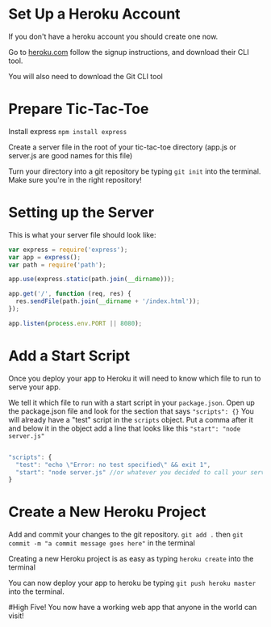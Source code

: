 # Set Up a Heroku Account

If you don't have a heroku account you should create one now.

Go to [heroku.com](https://www.heroku.com) follow the signup instructions, and download their CLI tool.

You will also need to download the Git CLI tool

# Prepare Tic-Tac-Toe

Install express `npm install express`

Create a server file in the root of your tic-tac-toe directory (app.js or server.js are good names for this file)

Turn your directory into a git repository be typing `git init` into the terminal.  Make sure you're in the right repository!

# Setting up the Server

This is what your server file should look like:

```javascript
var express = require('express');
var app = express();
var path = require('path');

app.use(express.static(path.join(__dirname)));

app.get('/', function (req, res) {
  res.sendFile(path.join(__dirname + '/index.html'));
});

app.listen(process.env.PORT || 8080);
```

# Add a Start Script

Once you deploy your app to Heroku it will need to know which file to run to serve your app.

We tell it which file to run with a start script in your `package.json`.  Open up the package.json file and look for the section that says `"scripts": {}` You will already have a "test" script in the `scripts` object. Put a comma after it and below it in the object add a line that looks like this `"start": "node server.js"`

```javascript

"scripts": {
  "test": "echo \"Error: no test specified\" && exit 1",
  "start": "node server.js" //or whatever you decided to call your server file
}

```

# Create a New Heroku Project

Add and commit your changes to the git repository. `git add .` then `git commit -m "a commit message goes here"` in the terminal

Creating a new Heroku project is as easy as typing `heroku create` into the terminal

You can now deploy your app to heroku be typing `git push heroku master` into the terminal.

#High Five!
You now have a working web app that anyone in the world can visit!